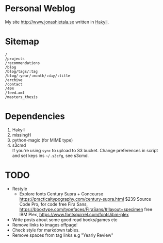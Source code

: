 Personal Weblog
===============

My site <http://www.jonashietala.se> written in [Hakyll][].

[Hakyll]: http://jaspervdj.be/hakyll/

Sitemap
=======

    /
    /projects
    /recommendations
    /blog
    /blog/tags/:tag
    /blog/:year/:month/:day/:title
    /archive
    /contact
    /404
    /feed.xml
    /masters_thesis

Dependencies
============

1. Hakyll
2. missingH
3. python-magic (for MIME type)
4. s3cmd  
   If you're using `sync` to upload to S3 bucket.
   Change preferences in script and set keys ins `~/.s3cfg`, see s3cmd.

TODO
====

* Restyle
    * Explore fonts
        Century Supra + Concourse https://practicaltypography.com/century-supra.html $239
        Source Code Pro, for code  free
        Fira Sans, https://bboxtype.com/typefaces/FiraSans/#!layout=specimen free
        IBM Plex, https://www.fontsquirrel.com/fonts/ibm-plex
* Write posts about some good read books/games etc
* Remove links to images offpage!
* Check style for markdown tables.
* Remove spaces from tag links e.g "Yearly Review"


